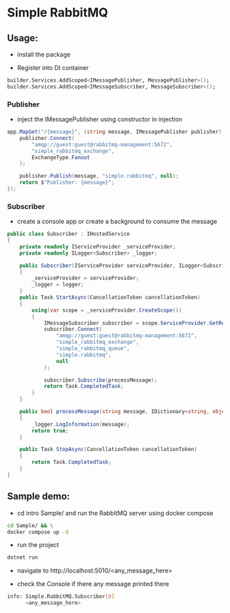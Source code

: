 # Simple RabbitMQ

## Usage:

- install the package

- Register into DI container

```bash
builder.Services.AddScoped<IMessagePublisher, MessagePublisher>();
builder.Services.AddScoped<IMessageSubscriber, MessageSubscriber>();
```

### Publisher

- inject the IMessagePublisher using constructor in injection

```csharp
app.MapGet("/{message}", (string message, IMessagePublisher publisher) => {
    publisher.Connect(
        "amqp://guest:guest@rabbitmq-management:5672",
        "simple_rabbitmq_exchange",
        ExchangeType.Fanout
    );

    publisher.Publish(message, "simple.rabbitmq", null);
    return $"Publisher: {message}";
});
```

### Subscriber

- create a console app or create a background to consume the message

```csharp
public class Subscriber : IHostedService
{
    private readonly IServiceProvider _serviceProvider;
    private readonly ILogger<Subscriber> _logger;

    public Subscriber(IServiceProvider serviceProvider, ILogger<Subscriber> logger)
    {
        _serviceProvider = serviceProvider;
        _logger = logger;
    }
    public Task StartAsync(CancellationToken cancellationToken)
    {
        using(var scope = _serviceProvider.CreateScope())
        {
            IMessageSubscriber subscriber = scope.ServiceProvider.GetRequiredService<IMessageSubscriber>();
            subscriber.Connect(
                "amqp://guest:guest@rabbitmq-management:5672",
                "simple_rabbitmq_exchange",
                "simple_rabbitmq_queue",
                "simple.rabbitmq",
                null
            );

            subscriber.Subscribe(processMessage);
            return Task.CompletedTask;
        }
    }

    public bool processMessage(string message, IDictionary<string, object> headers)
    {   
        _logger.LogInformation(message);
        return true;
    }

    public Task StopAsync(CancellationToken cancellationToken)
    {
        return Task.CompletedTask;
    }
}
```

## Sample demo:

- cd intro Sample/ and run the RabbitMQ server using docker compose

```bash
cd Sample/ && \
docker compose up -d
```

- run the project

```bash
dotnet run
```

- navigate to http://localhost:5010/<any_message_here>

- check the Console if there any message printed there

```bash
info: Simple.RabbitMQ.Subscriber[0]
      <any_message_here>
```
